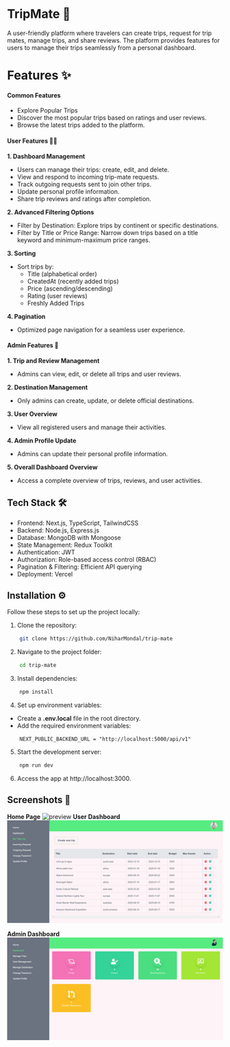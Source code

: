 # TripMate 🚀

A user-friendly platform where travelers can create trips, request for trip mates, manage trips, and share reviews. The platform provides features for users to manage their trips seamlessly from a personal dashboard.

# Features ✨

#### Common Features

-   Explore Popular Trips
-   Discover the most popular trips based on ratings and user reviews.
-   Browse the latest trips added to the platform.

#### User Features 🧑‍💻

**1. Dashboard Management**

-   Users can manage their trips: create, edit, and delete.
-   View and respond to incoming trip-mate requests.
-   Track outgoing requests sent to join other trips.
-   Update personal profile information.
-   Share trip reviews and ratings after completion.

**2. Advanced Filtering Options**

-   Filter by Destination: Explore trips by continent or specific destinations.
-   Filter by Title or Price Range: Narrow down trips based on a title keyword and minimum-maximum price ranges.

**3. Sorting**

-   Sort trips by:
    -   Title (alphabetical order)
    -   CreatedAt (recently added trips)
    -   Price (ascending/descending)
    -   Rating (user reviews)
    -   Freshly Added Trips

**4. Pagination**

-   Optimized page navigation for a seamless user experience.

#### Admin Features 🔑

**1. Trip and Review Management**

-   Admins can view, edit, or delete all trips and user reviews.

**2. Destination Management**

-   Only admins can create, update, or delete official destinations.

**3. User Overview**

-   View all registered users and manage their activities.

**4. Admin Profile Update**

-   Admins can update their personal profile information.

**5. Overall Dashboard Overview**

-   Access a complete overview of trips, reviews, and user activities.

## Tech Stack 🛠️

-   Frontend: Next.js, TypeScript, TailwindCSS
-   Backend: Node.js, Express.js
-   Database: MongoDB with Mongoose
-   State Management: Redux Toolkit
-   Authentication: JWT
-   Authorization: Role-based access control (RBAC)
-   Pagination & Filtering: Efficient API querying
-   Deployment: Vercel

## Installation ⚙️

Follow these steps to set up the project locally:

1. Clone the repository:

```bash
    git clone https://github.com/NiharMondal/trip-mate
```

2. Navigate to the project folder:

```bash
    cd trip-mate
```

3. Install dependencies:

```bash
    npm install
```

4. Set up environment variables:

-   Create a **.env.local** file in the root directory.
-   Add the required environment variables:

```env
    NEXT_PUBLIC_BACKEND_URL = "http://localhost:5000/api/v1"
```

5. Start the development server:

```bash
    npm run dev
```

6. Access the app at http://localhost:3000.

## Screenshots 📸

**Home Page**
![preview](public/preview/home-page.png)
**User Dashboard**
![preview](public/preview/user-dashboard.png)

**Admin Dashboard**
![preview](public/preview/admin-dashboard.png)
